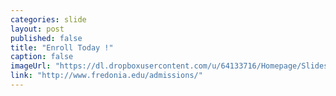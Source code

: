 ```yaml
---
categories: slide
layout: post
published: false
title: "Enroll Today !"
caption: false
imageUrl: "https://dl.dropboxusercontent.com/u/64133716/Homepage/Slides/change_1500.jpg"
link: "http://www.fredonia.edu/admissions/"
---
```


